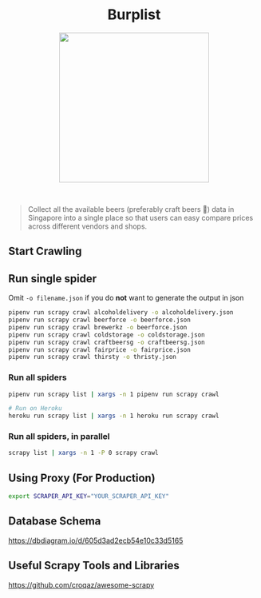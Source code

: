 <h1 align="center"><strong>Burplist</strong></h1>

<p align="center">
  <img width="300" height="300" src="https://media.giphy.com/media/3o85xjSETVG3OpPyx2/giphy.gif">
</p>
<br />

> Collect all the available beers (preferably craft beers 🍻) data in Singapore into a single place so that users can easy compare prices across different vendors and shops.

## Start Crawling

## Run single spider

Omit `-o filename.json` if you do **not** want to generate the output in json

```sh
pipenv run scrapy crawl alcoholdelivery -o alcoholdelivery.json
pipenv run scrapy crawl beerforce -o beerforce.json
pipenv run scrapy crawl brewerkz -o beerforce.json
pipenv run scrapy crawl coldstorage -o coldstorage.json
pipenv run scrapy crawl craftbeersg -o craftbeersg.json
pipenv run scrapy crawl fairprice -o fairprice.json
pipenv run scrapy crawl thirsty -o thristy.json
```

### Run all spiders

```sh
pipenv run scrapy list | xargs -n 1 pipenv run scrapy crawl

# Run on Heroku
heroku run scrapy list | xargs -n 1 heroku run scrapy crawl
```

### Run all spiders, in parallel

```sh
scrapy list | xargs -n 1 -P 0 scrapy crawl
```

## Using Proxy (For Production)

```sh
export SCRAPER_API_KEY="YOUR_SCRAPER_API_KEY"
```

## Database Schema

https://dbdiagram.io/d/605d3ad2ecb54e10c33d5165

## Useful Scrapy Tools and Libraries

https://github.com/croqaz/awesome-scrapy
